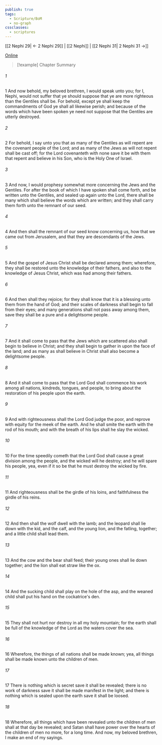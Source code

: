 ```yaml
---
publish: true
tags:
  - Scripture/BoM
  - no-graph
cssclasses:
  - scriptures
---
```

[[2 Nephi 29| ← 2 Nephi 29]] | [[2 Nephi]] | [[2 Nephi 31| 2 Nephi 31 →]]

[Online](https://churchofjesuschrist.org/study/scriptures/bofm/2-ne/30?lang=eng)

>[!example] Chapter Summary
>
###### 1
1 And now behold, my beloved brethren, I would speak unto you; for I, Nephi, would not suffer that ye should suppose that ye are more righteous than the Gentiles shall be. For behold, except ye shall keep the commandments of God ye shall all likewise perish; and because of the words which have been spoken ye need not suppose that the Gentiles are utterly destroyed.
###### 2
2 For behold, I say unto you that as many of the Gentiles as will repent are the covenant people of the Lord; and as many of the Jews as will not repent shall be cast off; for the Lord covenanteth with none save it be with them that repent and believe in his Son, who is the Holy One of Israel.
###### 3
3 And now, I would prophesy somewhat more concerning the Jews and the Gentiles. For after the book of which I have spoken shall come forth, and be written unto the Gentiles, and sealed up again unto the Lord, there shall be many which shall believe the words which are written; and they shall carry them forth unto the remnant of our seed.
###### 4
4 And then shall the remnant of our seed know concerning us, how that we came out from Jerusalem, and that they are descendants of the Jews.
###### 5
5 And the gospel of Jesus Christ shall be declared among them; wherefore, they shall be restored unto the knowledge of their fathers, and also to the knowledge of Jesus Christ, which was had among their fathers.
###### 6
6 And then shall they rejoice; for they shall know that it is a blessing unto them from the hand of God; and their scales of darkness shall begin to fall from their eyes; and many generations shall not pass away among them, save they shall be a pure and a delightsome people.
###### 7
7 And it shall come to pass that the Jews which are scattered also shall begin to believe in Christ; and they shall begin to gather in upon the face of the land; and as many as shall believe in Christ shall also become a delightsome people.
###### 8
8 And it shall come to pass that the Lord God shall commence his work among all nations, kindreds, tongues, and people, to bring about the restoration of his people upon the earth.
###### 9
9 And with righteousness shall the Lord God judge the poor, and reprove with equity for the meek of the earth. And he shall smite the earth with the rod of his mouth; and with the breath of his lips shall he slay the wicked.
###### 10
10 For the time speedily cometh that the Lord God shall cause a great division among the people, and the wicked will he destroy; and he will spare his people, yea, even if it so be that he must destroy the wicked by fire.
###### 11
11 And righteousness shall be the girdle of his loins, and faithfulness the girdle of his reins.
###### 12
12 And then shall the wolf dwell with the lamb; and the leopard shall lie down with the kid, and the calf, and the young lion, and the fatling, together; and a little child shall lead them.
###### 13
13 And the cow and the bear shall feed; their young ones shall lie down together; and the lion shall eat straw like the ox.
###### 14
14 And the sucking child shall play on the hole of the asp, and the weaned child shall put his hand on the cockatrice's den.
###### 15
15 They shall not hurt nor destroy in all my holy mountain; for the earth shall be full of the knowledge of the Lord as the waters cover the sea.
###### 16
16 Wherefore, the things of all nations shall be made known; yea, all things shall be made known unto the children of men.
###### 17
17 There is nothing which is secret save it shall be revealed; there is no work of darkness save it shall be made manifest in the light; and there is nothing which is sealed upon the earth save it shall be loosed.
###### 18
18 Wherefore, all things which have been revealed unto the children of men shall at that day be revealed; and Satan shall have power over the hearts of the children of men no more, for a long time. And now, my beloved brethren, I make an end of my sayings.



